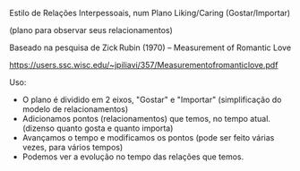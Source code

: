 Estilo de Relações Interpessoais, num Plano Liking/Caring (Gostar/Importar)

(plano para observar seus relacionamentos)

Baseado na pesquisa de Zick Rubin (1970) – Measurement of Romantic Love

https://users.ssc.wisc.edu/~jpiliavi/357/Measurementofromanticlove.pdf

Uso:
- O plano é dividido em 2 eixos, "Gostar" e "Importar" (simplificação do modelo de relacionamentos) 
- Adicionamos pontos (relacionamentos) que temos, no tempo atual. (dizenso quanto gosta e quanto importa)
- Avançamos o tempo e modificamos os pontos (pode ser feito várias vezes, para vários tempos)
- Podemos ver a evolução no tempo das relações que temos. 
